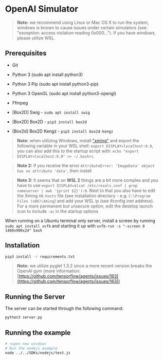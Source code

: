 # OpenAI Simulator

> **Note:** we recommend using Linux or Mac OS X to run the system, windows is known to cause issues under certain simulators (see: "exception: access violation reading 0x000..."). If you have windows, please utilize WSL.

## Prerequisites

* Git
* Python 3 (sudo apt install python3)
* Python 3 Pip (sudo apt install python3-pip)
* Python 3 OpenGL (sudo apt install python3-opengl)
* Ffmpeg

* [Box2D] Swig - `sudo apt install swig`
* [Box2D] Box2D - `pip3 install box2d`
* [Box2d] Box2D Kengz - `pip3 install box2d-kengz`

> **Note:** when utilizing Windows, install ["xming"](https://sourceforge.net/projects/xming/) and export the following variable in your WSL shell: `export DISPLAY=localhost:0.0`, you can also add this to the startup script with: `echo "export DISPLAY=localhost:0.0" >> ~/.bashrc`.

> **Note 2:** If you receive the error `AttributeError: 'ImageData' object has no attribute 'data'`, then install 

> **Note 3:** It seems that on **WSL 2** things are a bit more complex and you have to use `export DISPLAY=$(cat /etc/resolv.conf | grep nameserver | awk '{print $2}'):0`. Next to that you also have to edit the Xming `X0.hosts` file (see installation directory - e.g. `C:\Program Files (x86)\Xming`) and add your WSL ip (see ifconfig inet address). For a more permanent but unsecure option, edit the desktop launch icon to include `-ac` in the startup options

When running on a Ubuntu terminal only server, install a screen by running `sudo apt install xvfb` and starting it up with `xvfb-run -s "-screen 0 1400x900x24" bash`

## Installation

```bash
pip3 install -r requirements.txt
```

> **Note:** we utilize pyglet 1.3.2 since a more recent version breaks the OpenAI gym (more information: [https://github.com/tensorflow/agents/issues/163](https://github.com/tensorflow/agents/issues/163))

## Running the Server

The server can be started through the following command:

```bash
python3 server.py
```

## Running the example

```bash
# <open new window>
# Run the nodejs example
node ../../SDKs/nodejs/test.js
```